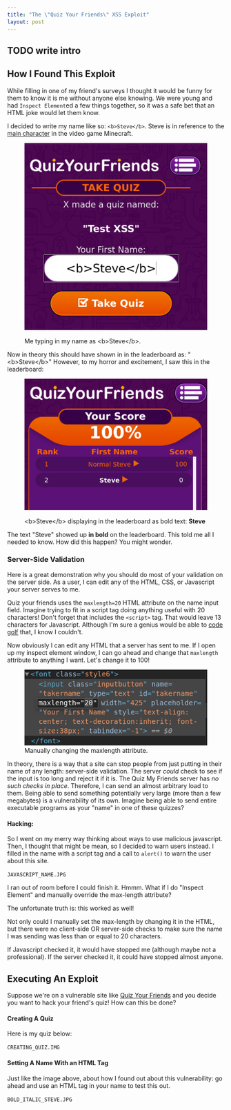 ```yaml
---
title: "The \"Quiz Your Friends\" XSS Exploit"
layout: post
---
```


## TODO write intro

## How I Found This Exploit

While filling in one of my friend's surveys I thought it would be
funny for them to know it is me without anyone else knowing.
We were young and had `Inspect Element`ed a few things together,
so it was a safe bet that an HTML joke would let them know.

I decided to write my name like so: `<b>Steve</b>`.
Steve is in reference to the [main character](https://minecraft.gamepedia.com/Player) in the video game Minecraft.


<figure>
  <img src="/assets/img/qyf-xss/2-bold.png">
  <figcaption>
    <p>Me typing in my name as <span class="mono">&lt;b&gt;Steve&lt;/b&gt;</span>.</p>
  </figcaption>
</figure>

Now in theory this should have shown in in the leaderboard as: "&lt;b&gt;Steve&lt;/b&gt;"
However, to my horror and excitement, I saw this in the leaderboard:

<figure>
  <img src="/assets/img/qyf-xss/3-steve-board.png">
  <figcaption>
    <p><span class="mono">&lt;b&gt;Steve&lt;/b&gt;</span> displaying in the leaderboard as bold text: <b>Steve</b></p>
  </figcaption>
</figure>

The text "Steve" showed up **in bold** on the leaderboard.
This told me all I needed to know.
How did this happen? You might wonder.

### Server-Side Validation

Here is a great demonstration why you should do most of your validation on the server side.
As a user, I can edit any of the HTML, CSS, or Javascript your server serves to me.

Quiz your friends uses the `maxlength=20` HTML attribute on the name input field.
Imagine trying to fit in a script tag doing anything useful with 20 characters! Don't forget that includes the `<script>` tag.
That would leave 13 characters for Javascript.
Although I'm sure a genius would be able to [code golf](https://code.golf/) that, I know I couldn't.

Now obviously I can edit any HTML that a server has sent to me.
If I open up my inspect element window, I can go ahead and change that `maxlength` attribute to anything I want.
Let's change it to 100!

<figure>
  <img src="/assets/img/qyf-xss/5-maxlength.png" alt='An image of the Quiz Your Friends name input field with inspect element. THe code reads: <font class="style6"><input class="inputbutton" name="takername" type="text" id="takername" maxlength="20" width="425" placeholder="Your First Name" style="text-align: center; text-decoration:inherit; font-size:38px;" tabindex="-1"></font>'>
  <figcaption>
    Manually changing the maxlength attribute. 
  </figcaption>
</figure>

In theory, there is a way that a site can stop people from just putting in their name of any length: server-side validation.
The server *could* check to see if the input is too long and reject it if it is.
The Quiz My Friends server has *no such checks in place*.
Therefore, I can send an almost arbitrary load to them.
Being able to send something potentially very large (more than a few megabytes) is a vulnerability of its own.
Imagine being able to send entire executable programs as your "name" in one of these quizzes?


#### Hacking:

So I went on my merry way thinking about ways to use malicious javascript.
Then, I thought that might be mean, so I decided to warn users instead.
I filled in the name with a script tag and a call to `alert()` to warn the user about this site.

`JAVASCRIPT_NAME.JPG`

I ran out of room before I could finish it. Hmmm.
What if I do "Inspect Element" and manually override the max-length attribute?

The unfortunate truth is: this worked as well!

Not only could I manually set the max-length by changing it in the HTML,
but there were no client-side OR server-side checks to make sure the name I was sending was less than or equal to 20 characters.

If Javascript checked it, it would have stopped me (although maybe not a professional).
If the server checked it, it could have stopped almost anyone.


## Executing An Exploit

Suppose we're on a vulnerable site like [Quiz Your Friends](https://www.quizyourfriends.com/)
and you decide you want to hack your friend's quiz!
How can this be done?

#### Creating A Quiz

Here is my quiz below:

`CREATING_QUIZ.IMG`

#### Setting A Name With an HTML Tag

Just like the image above, about how I found out about this vulnerability: go ahead and use an HTML tag in your name to test this out.

`BOLD_ITALIC_STEVE.JPG`


